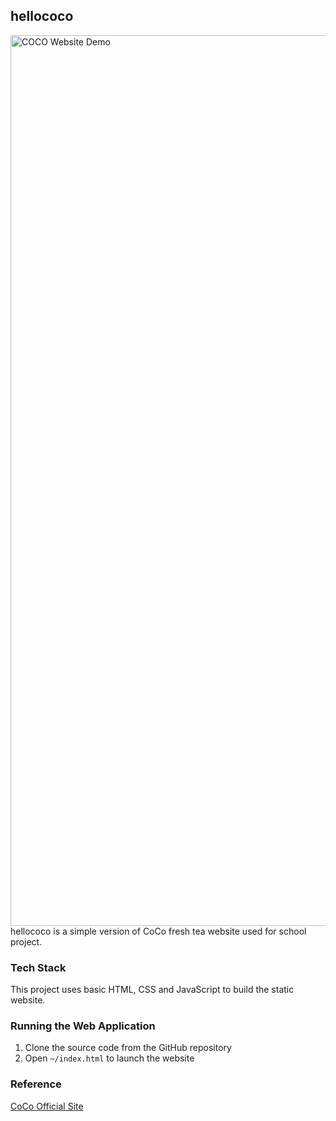 ## hellococo
<img width="1425" alt="COCO Website Demo" src="https://user-images.githubusercontent.com/36249982/234452941-06b30721-5d0c-4cec-b686-83a359b620f8.png">
hellococo is a simple version of CoCo fresh tea website used for school project. 

### Tech Stack
This project uses basic HTML, CSS and JavaScript to build the static website.

### Running the Web Application
1. Clone the source code from the GitHub repository
2. Open `~/index.html` to launch the website

### Reference
[CoCo Official Site](https://cocofreshtea.ca)
